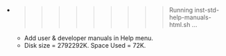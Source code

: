 * >>>>>>>>> Running inst-std-help-manuals-html.sh ...
  * Add user & developer manuals in Help menu.
  * Disk size = 2792292K. Space Used = 72K.
